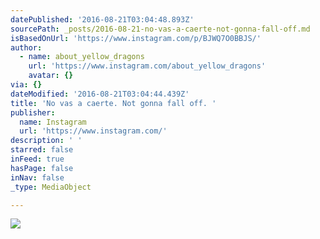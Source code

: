 ```yaml
---
datePublished: '2016-08-21T03:04:48.893Z'
sourcePath: _posts/2016-08-21-no-vas-a-caerte-not-gonna-fall-off.md
isBasedOnUrl: 'https://www.instagram.com/p/BJWQ7O0BBJS/'
author:
  - name: about_yellow_dragons
    url: 'https://www.instagram.com/about_yellow_dragons'
    avatar: {}
via: {}
dateModified: '2016-08-21T03:04:44.439Z'
title: 'No vas a caerte. Not gonna fall off. '
publisher:
  name: Instagram
  url: 'https://www.instagram.com/'
description: ' '
starred: false
inFeed: true
hasPage: false
inNav: false
_type: MediaObject

---
```

![](https://imgflo.herokuapp.com/graph/vahj1ThiexotieMo/992e7aaf02daa7ac6fa2c2e8740c6296/noop.jpg?input=https%3A%2F%2Fscontent.cdninstagram.com%2Ft51.2885-15%2Fs640x640%2Fsh0.08%2Fe35%2F13827309_812644168877743_234705188_n.jpg%3Fig_cache_key%3DMTMyMTMxNzk3OTc3ODE5MTk1NA%253D%253D.2)